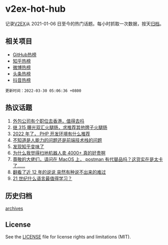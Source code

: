 # v2ex-hot-hub

 记录[V2EX](https://www.v2ex.com/)从 2021-01-06 日至今的热门话题。每小时抓取一次数据，按天[归档](archives)。
 
 ## 相关项目

- [GitHub热榜](https://github.com/snaildev/github-hot-hub)
- [知乎热榜](https://github.com/snaildev/zhihu-hot-hub)
- [微博热榜](https://github.com/snaildev/weibo-hot-hub)
- [头条热榜](https://github.com/snaildev/toutiao-hot-hub)
- [抖音热榜](https://github.com/snaildev/douyin-hot-hub)


 `更新时间：2022-03-30 05:06:36 +0800`

## 热议话题

1. [外包公司有个职位去香港，值得去吗](https://www.v2ex.com/t/843541)
1. [继 315 曝光双汇火腿肠，求推荐其他牌子火腿肠](https://www.v2ex.com/t/843531)
1. [2022 年了， PHP 开发环境有什么推荐](https://www.v2ex.com/t/843525)
1. [不知道是人能力的问题还是前端技术栈的问题](https://www.v2ex.com/t/843599)
1. [发现知乎变味了](https://www.v2ex.com/t/843603)
1. [为什么我觉得扫地机器人卖 4000+ 真的好贵啊](https://www.v2ex.com/t/843546)
1. [尊敬的大佬们，请问在 MacOS 上， postman 有代替品吗？这货实在是太卡了……](https://www.v2ex.com/t/843621)
1. [翻看了近 12 年的说说 突然有种说不出来的难过](https://www.v2ex.com/t/843534)
1. [21 世纪什么语言最值得学习？](https://www.v2ex.com/t/843536)

## 历史归档

[archives](archives)

## License

See the [LICENSE](LICENSE) file for license rights and limitations (MIT).
